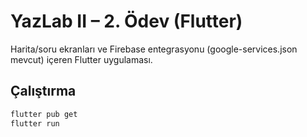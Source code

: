 # YazLab II – 2. Ödev (Flutter)

Harita/soru ekranları ve Firebase entegrasyonu (google-services.json mevcut) içeren Flutter uygulaması.

## Çalıştırma
```bash
flutter pub get
flutter run
```
